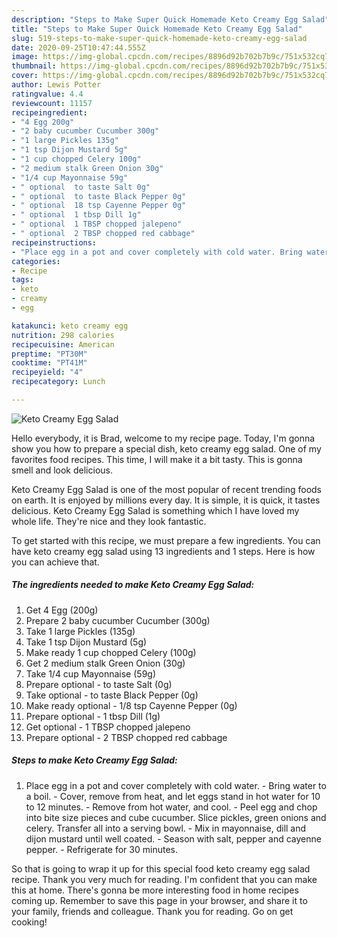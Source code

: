 ```yaml
---
description: "Steps to Make Super Quick Homemade Keto Creamy Egg Salad"
title: "Steps to Make Super Quick Homemade Keto Creamy Egg Salad"
slug: 519-steps-to-make-super-quick-homemade-keto-creamy-egg-salad
date: 2020-09-25T10:47:44.555Z
image: https://img-global.cpcdn.com/recipes/8896d92b702b7b9c/751x532cq70/keto-creamy-egg-salad-recipe-main-photo.jpg
thumbnail: https://img-global.cpcdn.com/recipes/8896d92b702b7b9c/751x532cq70/keto-creamy-egg-salad-recipe-main-photo.jpg
cover: https://img-global.cpcdn.com/recipes/8896d92b702b7b9c/751x532cq70/keto-creamy-egg-salad-recipe-main-photo.jpg
author: Lewis Potter
ratingvalue: 4.4
reviewcount: 11157
recipeingredient:
- "4 Egg 200g"
- "2 baby cucumber Cucumber 300g"
- "1 large Pickles 135g"
- "1 tsp Dijon Mustard 5g"
- "1 cup chopped Celery 100g"
- "2 medium stalk Green Onion 30g"
- "1/4 cup Mayonnaise 59g"
- " optional  to taste Salt 0g"
- " optional  to taste Black Pepper 0g"
- " optional  18 tsp Cayenne Pepper 0g"
- " optional  1 tbsp Dill 1g"
- " optional  1 TBSP chopped jalepeno"
- " optional  2 TBSP chopped red cabbage"
recipeinstructions:
- "Place egg in a pot and cover completely with cold water. Bring water to a boil. Cover, remove from heat, and let eggs stand in hot water for 10 to 12 minutes. Remove from hot water, and cool. Peel egg and chop into bite size pieces and cube cucumber. Slice pickles, green onions and celery. Transfer all into a serving bowl. Mix in mayonnaise, dill and dijon mustard until well coated. Season with salt, pepper and cayenne pepper. Refrigerate for 30 minutes."
categories:
- Recipe
tags:
- keto
- creamy
- egg

katakunci: keto creamy egg 
nutrition: 298 calories
recipecuisine: American
preptime: "PT30M"
cooktime: "PT41M"
recipeyield: "4"
recipecategory: Lunch

---
```



![Keto Creamy Egg Salad](https://img-global.cpcdn.com/recipes/8896d92b702b7b9c/751x532cq70/keto-creamy-egg-salad-recipe-main-photo.jpg)

Hello everybody, it is Brad, welcome to my recipe page. Today, I'm gonna show you how to prepare a special dish, keto creamy egg salad. One of my favorites food recipes. This time, I will make it a bit tasty. This is gonna smell and look delicious.



Keto Creamy Egg Salad is one of the most popular of recent trending foods on earth. It is enjoyed by millions every day. It is simple, it is quick, it tastes delicious. Keto Creamy Egg Salad is something which I have loved my whole life. They're nice and they look fantastic.


To get started with this recipe, we must prepare a few ingredients. You can have keto creamy egg salad using 13 ingredients and 1 steps. Here is how you can achieve that.

<!--inarticleads1-->

##### The ingredients needed to make Keto Creamy Egg Salad:

1. Get 4 Egg (200g)
1. Prepare 2 baby cucumber Cucumber (300g)
1. Take 1 large Pickles (135g)
1. Take 1 tsp Dijon Mustard (5g)
1. Make ready 1 cup chopped Celery (100g)
1. Get 2 medium stalk Green Onion (30g)
1. Take 1/4 cup Mayonnaise (59g)
1. Prepare  optional - to taste Salt (0g)
1. Take  optional - to taste Black Pepper (0g)
1. Make ready  optional - 1/8 tsp Cayenne Pepper (0g)
1. Prepare  optional - 1 tbsp Dill (1g)
1. Get  optional - 1 TBSP chopped jalepeno
1. Prepare  optional - 2 TBSP chopped red cabbage




<!--inarticleads2-->

##### Steps to make Keto Creamy Egg Salad:

1. Place egg in a pot and cover completely with cold water. - Bring water to a boil. - Cover, remove from heat, and let eggs stand in hot water for 10 to 12 minutes. - Remove from hot water, and cool. - Peel egg and chop into bite size pieces and cube cucumber. Slice pickles, green onions and celery. Transfer all into a serving bowl. - Mix in mayonnaise, dill and dijon mustard until well coated. - Season with salt, pepper and cayenne pepper. - Refrigerate for 30 minutes.




So that is going to wrap it up for this special food keto creamy egg salad recipe. Thank you very much for reading. I'm confident that you can make this at home. There's gonna be more interesting food in home recipes coming up. Remember to save this page in your browser, and share it to your family, friends and colleague. Thank you for reading. Go on get cooking!
